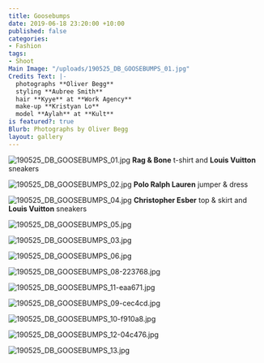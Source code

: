 ```yaml
---
title: Goosebumps
date: 2019-06-18 23:20:00 +10:00
published: false
categories:
- Fashion
tags:
- Shoot
Main Image: "/uploads/190525_DB_GOOSEBUMPS_01.jpg"
Credits Text: |-
  photographs **Oliver Begg**
  styling **Aubree Smith**
  hair **Kyye** at **Work Agency**
  make-up **Kristyan Lo**
  model **Aylah** at **Kult**
is featured?: true
Blurb: Photographs by Oliver Begg
layout: gallery
---
```


![190525_DB_GOOSEBUMPS_01.jpg](/uploads/190525_DB_GOOSEBUMPS_01.jpg)
**Rag & Bone** t-shirt and **Louis Vuitton** sneakers

![190525_DB_GOOSEBUMPS_02.jpg](/uploads/190525_DB_GOOSEBUMPS_02.jpg)
**Polo Ralph Lauren** jumper & dress

![190525_DB_GOOSEBUMPS_04.jpg](/uploads/190525_DB_GOOSEBUMPS_04.jpg)
**Christopher Esber** top & skirt and **Louis Vuitton** sneakers

![190525_DB_GOOSEBUMPS_05.jpg](/uploads/190525_DB_GOOSEBUMPS_05.jpg)

![190525_DB_GOOSEBUMPS_03.jpg](/uploads/190525_DB_GOOSEBUMPS_03.jpg)

![190525_DB_GOOSEBUMPS_06.jpg](/uploads/190525_DB_GOOSEBUMPS_06.jpg)

![190525_DB_GOOSEBUMPS_08-223768.jpg](/uploads/190525_DB_GOOSEBUMPS_08-223768.jpg)

![190525_DB_GOOSEBUMPS_11-eaa671.jpg](/uploads/190525_DB_GOOSEBUMPS_11-eaa671.jpg)

![190525_DB_GOOSEBUMPS_09-cec4cd.jpg](/uploads/190525_DB_GOOSEBUMPS_09-cec4cd.jpg)

![190525_DB_GOOSEBUMPS_10-f910a8.jpg](/uploads/190525_DB_GOOSEBUMPS_10-f910a8.jpg)

![190525_DB_GOOSEBUMPS_12-04c476.jpg](/uploads/190525_DB_GOOSEBUMPS_12-04c476.jpg)

![190525_DB_GOOSEBUMPS_13.jpg](/uploads/190525_DB_GOOSEBUMPS_13.jpg)

